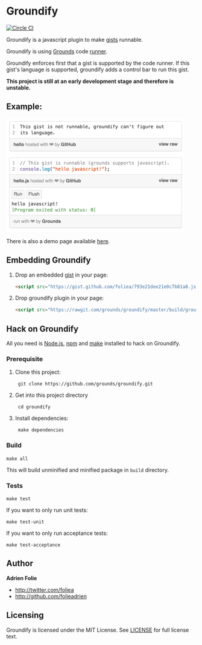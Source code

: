 # Groundify
[![Circle CI](https://circleci.com/gh/grounds/groundify/tree/master.svg?style=svg)](https://circleci.com/gh/grounds/groundify/tree/master)

Groundify is a javascript plugin to make [gists](https://gist.github.com/)
runnable.

Groundify is using [Grounds](http://beta.42grounds.io) code
[runner](https://github.com/grounds/grounds-exec).

Groundify enforces first that a gist is supported by the code runner.
If this gist's language is supported, groundify adds a control bar to run
this gist.

**This project is still at an early development stage and therefore is unstable.**

## Example:

<img src="/images/example.png" width="473px" height="300px">

There is also a demo page available [here](/examples/index.html).

## Embedding Groundify

1. Drop an embedded [gist](https://gist.github.com/) in your page:
    ```html
    <script src="https://gist.github.com/foliea/793e21dee21e0c7b81a8.js"></script>
    ```

2. Drop groundify plugin in your page:
    ```html
    <script src="https://rawgit.com/grounds/groundify/master/build/groundify.min.js"></script>
    ```

## Hack on Groundify

All you need is [Node.js](http://nodejs.org/), [npm](https://www.npmjs.com/) and [make](http://www.gnu.org/software/make/) installed to hack on Groundify.

### Prerequisite

1. Clone this project:

        git clone https://github.com/grounds/groundify.git

2. Get into this project directory

        cd groundify

3. Install dependencies:

        make dependencies

### Build

    make all

This will build unminified and minified package in `build` directory.

### Tests

    make test

If you want to only run unit tests:

    make test-unit

If you want to only run acceptance tests:

    make test-acceptance

## Author

**Adrien Folie**

* http://twitter.com/foliea
* http://github.com/folieadrien

## Licensing

Groundify is licensed under the MIT License. See [LICENSE](LICENSE) for full
license text.
